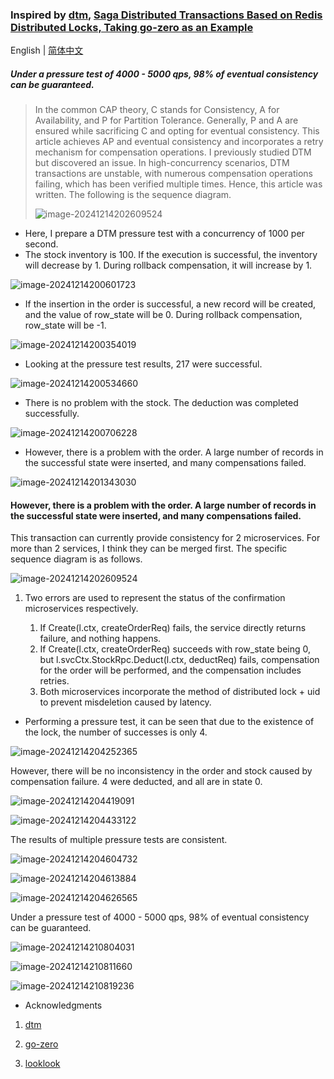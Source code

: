 ### Inspired by [dtm](https://dtm.pub/ref/gozero.html), [Saga Distributed Transactions Based on Redis Distributed Locks, Taking go-zero as an Example](https://github.com/H-H1/SAGA-go-zero)

English | [简体中文](README-cn.md)

##### Under a pressure test of 4000 - 5000 qps, 98% of eventual consistency can be guaranteed.

> In the common CAP theory, C stands for Consistency, A for Availability, and P for Partition Tolerance. Generally, P and A are ensured while sacrificing C and opting for eventual consistency. This article achieves AP and eventual consistency and incorporates a retry mechanism for compensation operations.
>I previously studied DTM but discovered an issue. In high-concurrency scenarios, DTM transactions are unstable, with numerous compensation operations failing, which has been verified multiple times. Hence, this article was written. The following is the sequence diagram.
> 
>![image-20241214202609524](https://github.com/user-attachments/assets/cd42f34d-a3d8-4f31-823e-a12eaddfa56e)

- Here, I prepare a DTM pressure test with a concurrency of 1000 per second.
- The stock inventory is 100. If the execution is successful, the inventory will decrease by 1. During rollback compensation, it will increase by 1.

![image-20241214200601723](https://github.com/user-attachments/assets/90856cd0-8150-4a9a-aa9a-1ca9bb7148cd)


- If the insertion in the order is successful, a new record will be created, and the value of row_state will be 0. During rollback compensation, row_state will be -1.

![image-20241214200354019](https://github.com/user-attachments/assets/742dbe3d-e76c-4ce1-a7d3-96ebde8f2d09)


- Looking at the pressure test results, 217 were successful.

![image-20241214200534660](https://github.com/user-attachments/assets/b6999b00-6ac4-4037-9f3a-2efe48a30e72)


- There is no problem with the stock. The deduction was completed successfully.

![image-20241214200706228](https://github.com/user-attachments/assets/46e99d56-f299-4606-8096-0016a7c74ae5)


- However, there is a problem with the order. A large number of records in the successful state were inserted, and many compensations failed.

![image-20241214201343030](https://github.com/user-attachments/assets/4a8dd73a-72c7-4416-b17b-78c308278b65)


#### However, there is a problem with the order. A large number of records in the successful state were inserted, and many compensations failed.

This transaction can currently provide consistency for 2 microservices. For more than 2 services, I think they can be merged first. The specific sequence diagram is as follows.

![image-20241214202609524](https://github.com/user-attachments/assets/cd42f34d-a3d8-4f31-823e-a12eaddfa56e)

1. Two errors are used to represent the status of the confirmation microservices respectively.

   

   1. If Create(l.ctx, createOrderReq) fails, the service directly returns failure, and nothing happens.
   2. If Create(l.ctx, createOrderReq) succeeds with row_state being 0, but l.svcCtx.StockRpc.Deduct(l.ctx, deductReq) fails, compensation for the order will be performed, and the compensation includes retries.
   3. Both microservices incorporate the method of distributed lock + uid to prevent misdeletion caused by latency.

- Performing a pressure test, it can be seen that due to the existence of the lock, the number of successes is only 4.

![image-20241214204252365](https://github.com/user-attachments/assets/f2de42e3-ce75-468f-ace1-5d73c80c8b38)


However, there will be no inconsistency in the order and stock caused by compensation failure. 4 were deducted, and all are in state 0.

![image-20241214204419091](https://github.com/user-attachments/assets/bb53d5ea-09ce-4a54-aca5-0f694326c450)

![image-20241214204433122](https://github.com/user-attachments/assets/1909edd3-0ee3-4282-b652-391618e014e1)



The results of multiple pressure tests are consistent.

![image-20241214204604732](https://github.com/user-attachments/assets/975df20c-76b4-42da-b80a-0eb13b881130)

![image-20241214204613884](https://github.com/user-attachments/assets/e748435e-fc9a-488f-95c0-176518141234)


![image-20241214204626565](https://github.com/user-attachments/assets/2046eedb-c117-41f5-8720-07246d1c0946)



Under a pressure test of 4000 - 5000 qps, 98% of eventual consistency can be guaranteed.

![image-20241214210804031](https://github.com/user-attachments/assets/f6485935-cff3-481c-b66a-7b2ba6aaebb1)


![image-20241214210811660](https://github.com/user-attachments/assets/ab54f6f0-331b-4fa9-b441-a2131b722b6d)

![image-20241214210819236](https://github.com/user-attachments/assets/78009ccb-2af8-4793-9243-9bf21cf0b445)

- Acknowledgments

1. [dtm](https://github.com/dtm-labs/dtm)

2. [go-zero](https://github.com/zeromicro/go-zero)

3. [looklook](https://github.com/zeromicro/go-zero)

   

